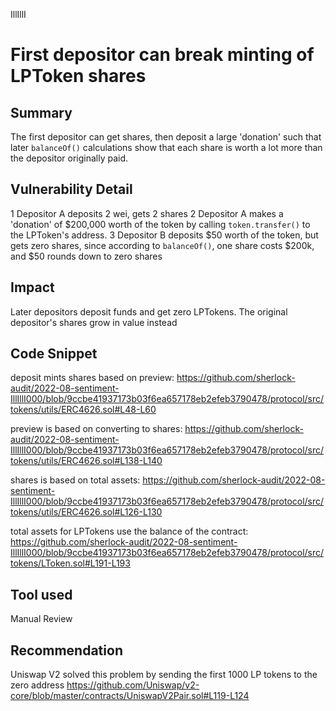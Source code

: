 IllIllI
# First depositor can break minting of LPToken shares

## Summary
The first depositor can get shares, then deposit a large 'donation' such that later `balanceOf()` calculations show that each share is worth a lot more than the depositor originally paid.

## Vulnerability Detail
1 Depositor A deposits 2 wei, gets 2 shares
2 Depositor A makes a 'donation' of $200,000 worth of the token by calling `token.transfer()` to the LPToken's address. 
3 Depositor B deposits $50 worth of the token, but gets zero shares, since according to `balanceOf()`, one share costs $200k, and $50 rounds down to zero shares

## Impact
Later depositors deposit funds and get zero LPTokens. The original depositor's shares grow in value instead

## Code Snippet
deposit mints shares based on preview:
https://github.com/sherlock-audit/2022-08-sentiment-IllIllI000/blob/9ccbe41937173b03f6ea657178eb2efeb3790478/protocol/src/tokens/utils/ERC4626.sol#L48-L60

preview is based on converting to shares:
https://github.com/sherlock-audit/2022-08-sentiment-IllIllI000/blob/9ccbe41937173b03f6ea657178eb2efeb3790478/protocol/src/tokens/utils/ERC4626.sol#L138-L140

shares is based on total assets:
https://github.com/sherlock-audit/2022-08-sentiment-IllIllI000/blob/9ccbe41937173b03f6ea657178eb2efeb3790478/protocol/src/tokens/utils/ERC4626.sol#L126-L130

total assets for LPTokens use the balance of the contract:
https://github.com/sherlock-audit/2022-08-sentiment-IllIllI000/blob/9ccbe41937173b03f6ea657178eb2efeb3790478/protocol/src/tokens/LToken.sol#L191-L193

## Tool used

Manual Review

## Recommendation
Uniswap V2 solved this problem by sending the first 1000 LP tokens to the zero address
https://github.com/Uniswap/v2-core/blob/master/contracts/UniswapV2Pair.sol#L119-L124